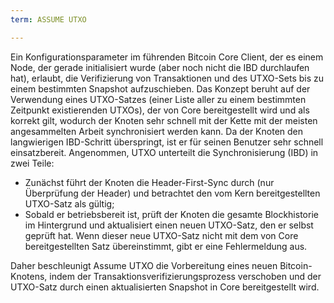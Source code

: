 ```yaml
---
term: ASSUME UTXO

---
```

Ein Konfigurationsparameter im führenden Bitcoin Core Client, der es einem Node, der gerade initialisiert wurde (aber noch nicht die IBD durchlaufen hat), erlaubt, die Verifizierung von Transaktionen und des UTXO-Sets bis zu einem bestimmten Snapshot aufzuschieben. Das Konzept beruht auf der Verwendung eines UTXO-Satzes (einer Liste aller zu einem bestimmten Zeitpunkt existierenden UTXOs), der von Core bereitgestellt wird und als korrekt gilt, wodurch der Knoten sehr schnell mit der Kette mit der meisten angesammelten Arbeit synchronisiert werden kann. Da der Knoten den langwierigen IBD-Schritt überspringt, ist er für seinen Benutzer sehr schnell einsatzbereit. Angenommen, UTXO unterteilt die Synchronisierung (IBD) in zwei Teile:


- Zunächst führt der Knoten die Header-First-Sync durch (nur Überprüfung der Header) und betrachtet den vom Kern bereitgestellten UTXO-Satz als gültig;
- Sobald er betriebsbereit ist, prüft der Knoten die gesamte Blockhistorie im Hintergrund und aktualisiert einen neuen UTXO-Satz, den er selbst geprüft hat. Wenn dieser neue UTXO-Satz nicht mit dem von Core bereitgestellten Satz übereinstimmt, gibt er eine Fehlermeldung aus.

Daher beschleunigt Assume UTXO die Vorbereitung eines neuen Bitcoin-Knotens, indem der Transaktionsverifizierungsprozess verschoben und der UTXO-Satz durch einen aktualisierten Snapshot in Core bereitgestellt wird.